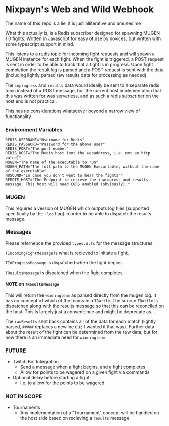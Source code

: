 # Nixpayn's Web and Wild Webhook

The name of this repo is a lie, it is just alliterative and amuses me

What this actually is, is a Redis subscriber designed for spawning MUGEN 1.0 fights. Written in Javascript for easy of use by novices, but written with
some typescript support in mind.

This listens to a redis topic for incoming fight requests and will spawn a MUGEN instance for each fight. When the fight is triggered, a POST request
is sent in order to be able to track that a fight is in progress. Upon fight completion the result log is parsed and a POST request is sent with the
data (including lightly parsed raw results data for processing as needed).

The `inprogress` and `results` data would ideally be sent to a separate redis topic instead of a POST message, but the current host implementation
that this was written for was serverless, and as such a redis subscriber on the host end is not practical.

This has no considerations whatsoever beyond a narrow view of functionality

### Environment Variables

```
REDIS_USERNAME="Username for Redis"
REDIS_PASSWORD="Password for the above user"
REDIS_PORT="The port number"
REDIS_HOST="The Redis host (not the webaddress, i.e. not an http value)"
MUGEN="The name of the executable to run"
MUGEN_PATH="The full path to the MUGEN Execurtable, without the name of the executable"
NOSOUND="In case you don't want to hear the fights""
REMOTE_HOST="The Endpoint to recieve the inprogress and results message. This host will need CORS enabled (obviously)."
```

### MUGEN
This requires a version of MUGEN which outputs log files (supported specifically by the `-log` flag) in order to be able to dispatch the results
message.


### Messages

Please refernence the provided `types.d.ts` for the message structures.

`TIncomingFightMessage` is what is recieved to initiate a fight.

`TInProgressMessage` is dispatched when the fight begins.

`TResultsMessage` is dispatched when the fight completes.

#### NOTE on `TResultsMessage`
This will return the `winningteam` as parsed directly from the mugen log. It has no concept of which of the teams in a `TBattle`. The source `TBattle`
is dispatched along with the results message so that this can be reconciled on the host. This is largely just a convenience and might be deprecate
as...

The `rawResults` sent back contains all of the data for each match (lightly parsed, `#####` replaces a newline cuz I wanted it that way). Further data
about the result of the fight can be determined from the raw data, but for now there is an immediate need for `winningteam`

### FUTURE
* Twitch Bot Integration 
  * Send a message when a fight begins, and a fight completes
  * Allow for points to be wagered on a given fight via commands
* Optional delay before starting a fight
  * i.e. to allow for the points to be wagered

### NOT IN SCOPE
* Tournaments
  * Any implementation of a "Tournament" concept will be handled on the host side based on recieving a `results` message
